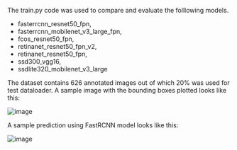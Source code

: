 The train.py code was used to compare and evaluate the folllowing models.

- fasterrcnn_resnet50_fpn, 
- fasterrcnn_mobilenet_v3_large_fpn, 
- fcos_resnet50_fpn, 
- retinanet_resnet50_fpn_v2,
- retinanet_resnet50_fpn, 
- ssd300_vgg16, 
- ssdlite320_mobilenet_v3_large

The dataset contains 626 annotated images out of which 20% was used for test dataloader.
A sample image with the bounding boxes plotted looks like this:

![image](https://github.com/user-attachments/assets/195c8ecc-9878-41f8-a7c2-6091aa4a8288)

A sample prediction using FastRCNN model looks like this:

![image](https://github.com/user-attachments/assets/3ef2471e-09d4-48e4-899b-2a9770face2c)
